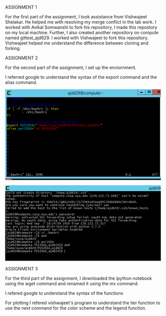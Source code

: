 ASSIGNMENT 1

For the first part of the assignment, I took assistance from Vishwajeet Shelakar. 
He helped me with resolving my merge conflict in the lab work. 
I worked with Avikal Somwanshi to fork his repository, I made this repostory on my local machine. 
Further, I also created another repository on compute named gittest_ajd629. I worked with Vishwajeet to fork this repository.
Vishwajeet helped me understand the difference between cloning and forking

ASSIGNMENT 2

For the second part of the assignment, I set up the enviornment. 

I referred google to understand the syntax of the export command and the alias command.


![Screenshot 1 Assignment 2](Bashrc_image.PNG)
 
![Screenshot 2 Assignment 2](Using_alias.PNG)  

ASSIGNMENT 3

For the third part of the assignment, I downloaded the ipython notebook using the wget command and renamed it using the mv command.

I refered google to understand the syntax of the functions

For plotting I refered vishwajeet's program to understand the iter function to use the next command for the color scheme and the legend function.


